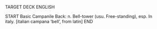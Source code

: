 TARGET DECK
ENGLISH

START
Basic
Campanile
Back: n. Bell-tower (usu. Free-standing), esp. In italy. [italian campana ‘bell’, from latin]
END
